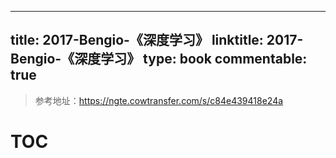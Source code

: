 
---
title: 2017-Bengio-《深度学习》
linktitle: 2017-Bengio-《深度学习》
type: book
commentable: true
---

> 参考地址：https://ngte.cowtransfer.com/s/c84e439418e24a

# TOC

    